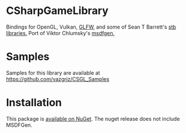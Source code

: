 # CSharpGameLibrary
Bindings for OpenGL, Vulkan, [GLFW](https://github.com/glfw/glfw), and some of Sean T Barrett's [stb libraries.](https://github.com/nothings/stb) Port of Viktor Chlumsky's [msdfgen.](https://github.com/Chlumsky/msdfgen)

# Samples
Samples for this library are available at https://github.com/vazgriz/CSGL_Samples

# Installation
This package is [available on NuGet](https://www.nuget.org/packages/CSharpGameLibrary/). The nuget release does not include MSDFGen.
